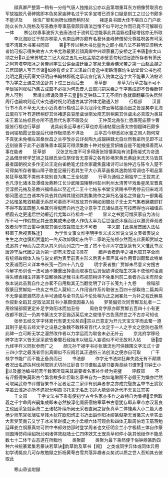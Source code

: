 <!-- { "loadSidebar": true } -->
　　顔真卿严整第一稍有一分俗气唐人独推此公亦以品第増重耳东方朔像赞取资右军故独脱凡骨碑隂即本色矣家庙碑名过于实多宝塔已资多口疑是刻工之过公书颇多不能详及
　　徐浩广智和尚碑似顔而稍时矣
　　褚遂良书固大佳不堪自立门户欲防众长作入院格及写圣教序専事筋骨颇异唐法岂惟不似平时之作而已竟不可解聊存一体
　　栁公权専事波折大去唐法过于流转后世能事此其滥觞也秘塔铭亦无所取
　　李北海妙过于前亦栁辈人也南岳碑亦颇有名裵休圭峰碑僧契元尊胜呪各有可采惜不清耳大书署书同部
　　署不传以稍大书比量为之即小楷八法不甚明显须稍大者始可指示得失故古人大书尤称最要若顔真卿中兴颂蔡襄万安桥之正书唐宗太山颂之分以至宋苏轼之二记大观之五礼元赵孟頫之赤壁悉勿轻过旧迹所存者有萧氏之阿育塔李阳冰之黄帝祠宇生公讲台虞廷臣之寒泉无量寿佛米芾之第一山赵孟頫之云居国朝人写吾呉诸如徐有贞文正义泽故自竒逸中街路清嘉坊生幼堂皆公书也祝允明之夏氏药室文征明自书翰林郡衙之承流宣化皆入院体之选字大不能摹入法帖论书为学之士遇之须坐卧其下过三日而后去
　　章草部
　　章草为行草之祖不可不学辰宿列张帖乃集古成篇不必拟为何氏昔人云周兴嗣采羲之千字集成即不皆羲断非后人可到
　　索靖出师诵及萧子云皇张芝钟繇二王无不间作急就章翻摹虽失居然周行也嗣响则近代宋克通时祝允明通古其学钟体尤融通入妙
　　行楷部
　　汉晋行书不真不草无大无小近真者行楷也兰亭为冠淳化停云等帖厘而出之皆是矣李北海云麾将军叶有道碑稍舒其体褚遂良哀册虞世南汝南志则稍束其体虞未必真取为类耳宋王着法帖标目亦所不遗后代名家不暇及矣
　　王仲英北岳张仁愿唐宪庙蔡卞曹娥皆行楷也行草部
　　说具前条近草者行草也亦用诸帖厘出唐太宗御题碑石颇多晋祠铭栖霞记皆是后代继作极烦悉不详及
　　兰亭古今辨悉如水鉴之照人物何常不真犹未免相左耳桑世昌之兰亭攷亦云详矣陶九成辍耕録尤自烂然我辈所见即不过近刻彼善于此不必置咮善本既莫可得须集数十种对按鉴赏妍媸自是不能掩择善而从事在能者
　　狂草部
　　汉张芝杜度不可多得唐张旭懐素始有流杨凝式为竒逸之品僧彦修学芝旭之狂顔氏坐位祭侄皆无意得之各有妙境宋黄氏黄庭米氏天马皆其最者国朝祝文多作无论王宠白雀絶笔尤佳余家蔵焦露诸诗可以伯仲近与陈令入楚不可得矣所存者僊山障子歌差足雁行若其生平大小真草虽极其逸韵皆常调也不暇品第矣狂草格寛不类他本故别自为集二王全帖部
　　行草为通俗之用独举二王拔其尤也凡淳化诸本及潭绛汝鼎黔江长沙武陵温陵蔡州彭州利州太清菁华戏鱼星凤宝晋真赏淳熈元祐及圣教兴福绛庙以至近代二王十七帖东书堂宝贤赐书甲秀停云归来戏鸿郁冈墨池兰白诸本所具去其伪辨其错别其割集效作之异托名强名之殊自为一部集羲之帖惟圣教叙精覈无忝然可摹而不可放放其作用如闺閤处子无士夫气集者磨砻鋀钉不得不取其圆整入格耳何得儗而自拘岂逸少意乎王氏诸帖具在可按而得也兴福绛庙栖霞去之更逺后世効颦近代尤繁以待祖龙一炬
　　冒义之书犹可憎厌家自为法何所不可一作假物呈其丑态矣或未必彼人作伪太半为后世强说沐猴而冠以邀资斧观者效者勿堕其云雾中但取其偏长取裁取法无不可者
　　字义部【此类居首因入法帖移置于后视表殊途】
　　为学惟文事文惟字明字惟义求义惟说文说文表者表说文生生之次也慎祖贾逵始一终亥改鄦慎始东终甲二家略无统领杂然而出此表即贾鄦之说追其子母而为之次从其义训而列之门一览了然不令浑浑字由篆篆有义义惟此书汉唐遵守后代因之故为第一即有未安成书具在
　　龤声表者韵学之祖也取其字全而有统领故楷体入帖与说文相为表里前表主形义后表主音声其书作用音训颇繁此特单文表谱而已义详本书长笺一百四十八九卷
　　明字表者推广贾鄦未尽意义穷搜古今解字形训也一法可通不嫌重出择善而取事在后贤但欲详说相生次第不使他时诖漏得失幖表相生非篆不显鄦徐殊途我书未布视前稍详不免重列前二表者亦古未有然全依本说此虽我自作之亦畧不自用黜其无当翻觉明了详于长笺九十九卷
　　徐锴部叙篆目贾鄦始一终亥之书后人莫知二人作用锴作系传取彼五百四十部聫络二篇其间不无穿凿窦漏然亦太半可通或与全书先后不伦处稍为正之阙畧处一为补之程氏解易作叙卦全蹈其足取法耳其书小篆颇佳因摹入帖
　　梦英偏旁次同贾鄦互乱者一二用徐锴部叙更定补足字效阳冰而加丑俗
　　周伯竒字原亦即贾鄦五百四十小有更改都不救正一仍其书篆法文字亚锴迈英后来之俊惜乎古色荡然世之不古亦可知也
　　张参五经文字字体累代有更无论矣自宗以已意定为开元天宝文字而孟蜀一遵其制于是有五经文字之设悬之象魏不敢移易百代人文定于一人之手文之戹防也虽然此碑一立可断无学之漫然改作者以力学运而为取舍未必无补云
　　京兆府学移经碑字法字义皆无足采欲攷秦蜀石经始末以破后人妄语似不可无故坿入帖
　　唐度九经字样义同张参而广之
　　顔元孙干禄字书亦张唐流也可供棘围文字法式十谬三四小学之最浅者但出真卿似不应阙若其正通俗三法创法之便亦自可取
　　广干禄字书能广而不能正备员而已
　　书法部
　　作字无书法如狂奔失路无有不颠踬者况出名迹执柯伐柯取则尤切孙过庭自书书谱赵孟頫书姜尧章续书谱宋书钟王小以及墨池编书苑菁华数家所载采其最要者名家补作续为完璧
　　评叙部
　　不有评叙得失莫彰古今繁言故多此但取名家书自为一类如笔敶图不必假王为嫌亦烂然可取梁武帝书评僧智果书不足者足之二家评有别异者参之亦成完璧詹孟举书王賔叙字虽云浅近亦所不遗祝允明自书托言无名氏书述大能褒弹近代不无言过其实
　　千文部
　　千字文法书下乘有便初学古今名家亦多作之故特自为集相梁后取羲之千字命周兴嗣集成即未必然按淳化阁辰宿帖章草书古意犹存即非章帝亦汉晋良工也因采急就索萧二王诸帖补续所阙无采者直阙之智永真草二体懐素大小二篇大者杨少师笔耳张旭狂草残木犹在欧阳询正书近出譌作阳冰缪篆儗斯无当徽宗大草实出大素梦英南云又学于冰米芾赵模之大小孟頫六体可观俞和四体无取周伯竒玉筯蒋勉廷晖姜立纲篆真竝可供中书郎效仿邵时登学周者也文征明金兰小字极精三体自作篆则国博仿蒋续貂祝允明诸体效赵陆士仁四体效文王宠真草和仲小篆其他继作不能悉数七十二体千古恶道在所黜也
　　类聚部
　　类聚为最下乘然便于俗钟鼎篆韵四种六书统篆累集若篆诀若草诀韵草韵及草书【阙】　之类或同字异体或同体异用初学诱奬庶几可存故勉録之折杨黄荂白雪共落异趣者众矣试以质之世人吾知其去彼取此


　　寒山帚谈坿録
